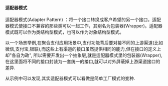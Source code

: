 #### 适配器模式
适配器模式(Adapter Pattern) ：将一个接口转换成客户希望的另一个接口，适配器模式使接口不兼容的那些类可以一起工作，其别名为包装器(Wrapper)。适配器模式既可以作为类结构型模式，也可以作为对象结构型模式。  

以一个场景举例,在聚合支付应用场景中,支付功能背后要对接不同的上游渠道(比如微信,支付宝,银联),而这些上有渠道的接口虽然提供相同的能力,但在接口的定义上却"各自为政",
所以需要开发出一个抽象层,就是适配器模式里的包装器(Wrapper),在这里面将不同的接口封装为一套统一的接口,就可以对外屏蔽掉上游渠道接口的差异.  

从示例中可以发现,其实适配器模式可以看做是简单工厂模式的变种.

